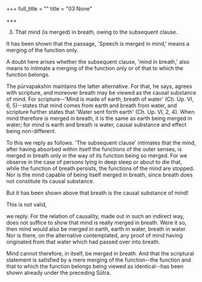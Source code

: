 +++
full_title = ""
title = "03 None"

+++


3. That mind (is merged) in breath, owing to the subsequent clause.

It has been shown that the passage, 'Speech is merged in mind,' means a merging of the function only.

A doubt here arises whether the subsequent clause, 'mind in breath,' also means to intimate a merging of the function only or of that to which the function belongs.

The pūrvapakshin maintains the latter alternative. For that, he says, agrees with scripture, and moreover breath may be viewed as the causal substance of mind. For scripture--'Mind is made of earth, breath of water' (Cḥ. Up. VI, 6, 5)--states that mind comes from earth and breath from water, and scripture further states that 'Water sent forth earth' (Cḥ. Up. VI, 2, 4). When mind therefore is merged in breath, it is the same as earth being merged in water; for mind is earth and breath is water, causal substance and effect being non-different.

To this we reply as follows. 'The subsequent clause' intimates that the mind, after having absorbed within itself the functions of the outer senses, is merged in breath only in the way of its function being so merged. For we observe in the case of persons lying in deep sleep or about to die that, while the function of breath persists, the functions of the mind are stopped. Nor is the mind capable of being itself merged in breath, since breath does not constitute its causal substance.

But it has been shown above that breath is the causal substance of mind!

This is not valid,

we reply. For the relation of causality, made out in such an indirect way, does not suffice to show that mind is really merged in breath. Were it so, then mind would also be merged in earth, earth in water, breath in water. Nor is there, on the alternative contemplated, any proof of mind having originated from that water which had passed over into breath.

Mind cannot therefore, in itself, be merged in breath. And that the scriptural statement is satisfied by a mere merging of the function--the function and that to which the function belongs being viewed as identical--has been shown already under the preceding Sūtra.


